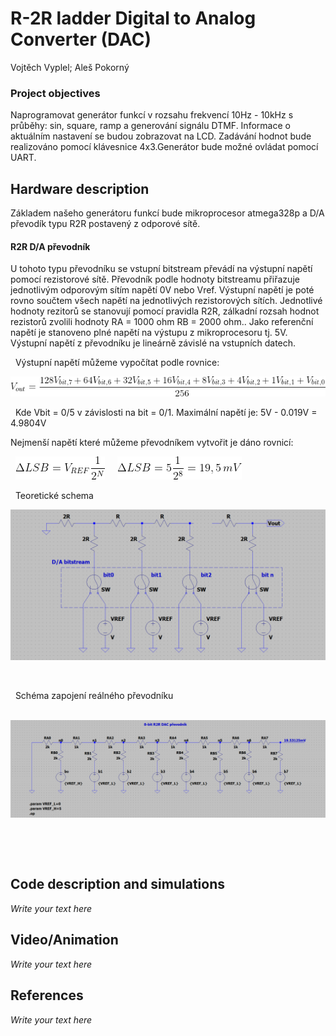 # R-2R ladder Digital to Analog Converter (DAC)
Vojtěch Vyplel; Aleš Pokorný

### Project objectives
Naprogramovat generátor funkcí v rozsahu frekvencí 10Hz - 10kHz s průběhy: sin, square, ramp a generování signálu DTMF. Informace o aktuálním nastavení se budou zobrazovat na LCD. Zadávání hodnot bude realizováno pomocí klávesnice 4x3.Generátor bude možné ovládat pomocí UART.

## Hardware description
Základem našeho generátoru funkcí bude mikroprocesor atmega328p a D/A převodík typu R2R postavený z odporové sítě.
#### R2R D/A převodník
U tohoto typu převodníku se vstupní bitstream převádí na výstupní napětí pomocí rezistorové sítě. Převodník podle hodnoty bitstreamu přiřazuje jednotlivým odporovým sítím napětí 0V nebo Vref. Výstupní napětí je poté rovno součtem všech napětí na jednotlivých rezistorových sítích. Jednotlivé hodnoty rezitorů se stanovují pomocí 
pravidla R2R, zálkadní rozsah hodnot rezistorů zvolili hodnoty RA = 1000 ohm RB = 2000 ohm.. Jako referenční napětí je stanoveno plné napětí na výstupu z mikroprocesoru tj. 5V. Výstupní napětí z převodníku je lineárně závislé na vstupních datech. 

&nbsp;
Výstupní napětí můžeme vypočítat podle rovnice:
&nbsp;

<img src = "https://github.com/Vojvyp/Digital-electronics-2/blob/master/Labs/project/pictures/CodeCogsEqn3.gif">

&nbsp;
Kde Vbit = 0/5 v závislosti na bit = 0/1. Maximální napětí je: 5V - 0.019V = 4.9804V
&nbsp;

Nejmenší napětí které můžeme převodníkem vytvořit je dáno rovnicí:
&nbsp;

&nbsp;
<img src = "https://github.com/Vojvyp/Digital-electronics-2/blob/master/Labs/project/pictures/CodeCogsEqn.gif">
&nbsp;
&nbsp;
<img src = "https://github.com/Vojvyp/Digital-electronics-2/blob/master/Labs/project/pictures/CodeCogsEqn2.gif">
&nbsp;

&nbsp;
Teoretické schema
&nbsp;

<img src = "https://github.com/Vojvyp/Digital-electronics-2/blob/master/Labs/project/pictures/bitteor.png">

&nbsp;

&nbsp;
Schéma zapojení reálného převodníku
&nbsp;

&nbsp;
<img src = "https://github.com/Vojvyp/Digital-electronics-2/blob/master/Labs/project/pictures/dacsim.png">

&nbsp;

&nbsp;





## Code description and simulations

*Write your text here*


## Video/Animation

*Write your text here*


## References

*Write your text here*
